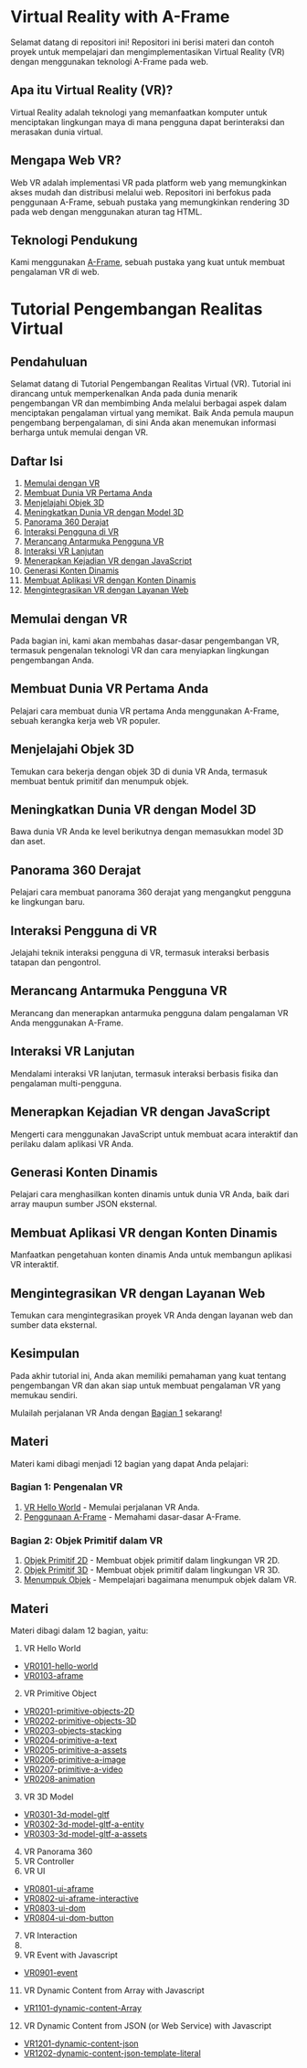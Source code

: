 # Virtual Reality with A-Frame

Selamat datang di repositori ini! Repositori ini berisi materi dan contoh proyek untuk mempelajari dan mengimplementasikan Virtual Reality (VR) dengan menggunakan teknologi A-Frame pada web.

## Apa itu Virtual Reality (VR)?

Virtual Reality adalah teknologi yang memanfaatkan komputer untuk menciptakan lingkungan maya di mana pengguna dapat berinteraksi dan merasakan dunia virtual.

## Mengapa Web VR?

Web VR adalah implementasi VR pada platform web yang memungkinkan akses mudah dan distribusi melalui web. Repositori ini berfokus pada penggunaan A-Frame, sebuah pustaka yang memungkinkan rendering 3D pada web dengan menggunakan aturan tag HTML.

## Teknologi Pendukung

Kami menggunakan [A-Frame](https://aframe.io/), sebuah pustaka yang kuat untuk membuat pengalaman VR di web.

# Tutorial Pengembangan Realitas Virtual

## Pendahuluan
Selamat datang di Tutorial Pengembangan Realitas Virtual (VR). Tutorial ini dirancang untuk memperkenalkan Anda pada dunia menarik pengembangan VR dan membimbing Anda melalui berbagai aspek dalam menciptakan pengalaman virtual yang memikat. Baik Anda pemula maupun pengembang berpengalaman, di sini Anda akan menemukan informasi berharga untuk memulai dengan VR.

## Daftar Isi
1. [Memulai dengan VR](#memulai-dengan-vr)
2. [Membuat Dunia VR Pertama Anda](#membuat-dunia-vr-pertama-anda)
3. [Menjelajahi Objek 3D](#menjelajahi-objek-3d)
4. [Meningkatkan Dunia VR dengan Model 3D](#meningkatkan-dunia-vr-dengan-model-3d)
5. [Panorama 360 Derajat](#panorama-360-derajat)
6. [Interaksi Pengguna di VR](#interaksi-pengguna-di-vr)
7. [Merancang Antarmuka Pengguna VR](#merancang-antarmuka-pengguna-vr)
8. [Interaksi VR Lanjutan](#interaksi-vr-lanjutan)
9. [Menerapkan Kejadian VR dengan JavaScript](#menerapkan-kejadian-vr-dengan-javascript)
10. [Generasi Konten Dinamis](#generasi-konten-dinamis)
11. [Membuat Aplikasi VR dengan Konten Dinamis](#membuat-aplikasi-vr-dengan-konten-dinamis)
12. [Mengintegrasikan VR dengan Layanan Web](#mengintegrasikan-vr-dengan-layanan-web)

## Memulai dengan VR
Pada bagian ini, kami akan membahas dasar-dasar pengembangan VR, termasuk pengenalan teknologi VR dan cara menyiapkan lingkungan pengembangan Anda.

## Membuat Dunia VR Pertama Anda
Pelajari cara membuat dunia VR pertama Anda menggunakan A-Frame, sebuah kerangka kerja web VR populer.

## Menjelajahi Objek 3D
Temukan cara bekerja dengan objek 3D di dunia VR Anda, termasuk membuat bentuk primitif dan menumpuk objek.

## Meningkatkan Dunia VR dengan Model 3D
Bawa dunia VR Anda ke level berikutnya dengan memasukkan model 3D dan aset.

## Panorama 360 Derajat
Pelajari cara membuat panorama 360 derajat yang mengangkut pengguna ke lingkungan baru.

## Interaksi Pengguna di VR
Jelajahi teknik interaksi pengguna di VR, termasuk interaksi berbasis tatapan dan pengontrol.

## Merancang Antarmuka Pengguna VR
Merancang dan menerapkan antarmuka pengguna dalam pengalaman VR Anda menggunakan A-Frame.

## Interaksi VR Lanjutan
Mendalami interaksi VR lanjutan, termasuk interaksi berbasis fisika dan pengalaman multi-pengguna.

## Menerapkan Kejadian VR dengan JavaScript
Mengerti cara menggunakan JavaScript untuk membuat acara interaktif dan perilaku dalam aplikasi VR Anda.

## Generasi Konten Dinamis
Pelajari cara menghasilkan konten dinamis untuk dunia VR Anda, baik dari array maupun sumber JSON eksternal.

## Membuat Aplikasi VR dengan Konten Dinamis
Manfaatkan pengetahuan konten dinamis Anda untuk membangun aplikasi VR interaktif.

## Mengintegrasikan VR dengan Layanan Web
Temukan cara mengintegrasikan proyek VR Anda dengan layanan web dan sumber data eksternal.

## Kesimpulan
Pada akhir tutorial ini, Anda akan memiliki pemahaman yang kuat tentang pengembangan VR dan akan siap untuk membuat pengalaman VR yang memukau sendiri.

Mulailah perjalanan VR Anda dengan [Bagian 1](#memulai-dengan-vr) sekarang!


## Materi

Materi kami dibagi menjadi 12 bagian yang dapat Anda pelajari:

### Bagian 1: Pengenalan VR
1. [VR Hello World](https://meizano.github.io/VR/VR0101-hello-world.html) - Memulai perjalanan VR Anda.
2. [Penggunaan A-Frame](https://meizano.github.io/VR/VR0103-aframe.html) - Memahami dasar-dasar A-Frame.

### Bagian 2: Objek Primitif dalam VR
1. [Objek Primitif 2D](https://meizano.github.io/VR/VR0201-primitive-objects-2D.html) - Membuat objek primitif dalam lingkungan VR 2D.
2. [Objek Primitif 3D](https://meizano.github.io/VR/VR0202-primitive-objects-3D.html) - Membuat objek primitif dalam lingkungan VR 3D.
3. [Menumpuk Objek](https://meizano.github.io/VR/VR0203-objects-stacking.html) - Mempelajari bagaimana menumpuk objek dalam VR.

## Materi
Materi dibagi dalam 12 bagian, yaitu:
1. VR Hello World
* [VR0101-hello-world](https://meizano.github.io/VR/VR0101-hello-world.html)
* [VR0103-aframe](https://meizano.github.io/VR/VR0103-aframe.html)
2. VR Primitive Object
* [VR0201-primitive-objects-2D](https://meizano.github.io/VR/VR0201-primitive-objects-2D.html)
* [VR0202-primitive-objects-3D](https://meizano.github.io/VR/VR0202-primitive-objects-3D.html)
* [VR0203-objects-stacking](https://meizano.github.io/VR/VR0203-objects-stacking.html)
* [VR0204-primitive-a-text](https://meizano.github.io/VR/VR0204-primitive-a-text.html)
* [VR0205-primitive-a-assets](https://meizano.github.io/VR/VR0205-primitive-a-assets.html)
* [VR0206-primitive-a-image](https://meizano.github.io/VR/VR0206-primitive-a-image.html)
* [VR0207-primitive-a-video](https://meizano.github.io/VR/VR0207-primitive-a-video.html)
* [VR0208-animation](https://meizano.github.io/VR/VR0208-animation.html)
3. VR 3D Model
* [VR0301-3d-model-gltf](https://meizano.github.io/VR/VR0301-3d-model-gltf.html)
* [VR0302-3d-model-gltf-a-entity](https://meizano.github.io/VR/VR0302-3d-model-gltf-a-entity.html)
* [VR0303-3d-model-gltf-a-assets](https://meizano.github.io/VR/VR0303-3d-model-gltf-a-assets.html)
4. VR Panorama 360
5. VR Controller
6. VR UI
* [VR0801-ui-aframe](https://meizano.github.io/VR/VR0801-ui-aframe.html)
* [VR0802-ui-aframe-interactive](https://meizano.github.io/VR/VR0802-ui-aframe-interactive.html)
* [VR0803-ui-dom](https://meizano.github.io/VR/VR0803-ui-dom.html)
* [VR0804-ui-dom-button](https://meizano.github.io/VR/VR0804-ui-dom-button.html)

7. VR Interaction 
8. 
10. VR Event with Javascript
* [VR0901-event](https://meizano.github.io/VR/VR0901-event.html)
11. VR Dynamic Content from Array with Javascript
* [VR1101-dynamic-content-Array](https://meizano.github.io/VR/.html)
12. VR Dynamic Content from JSON (or Web Service) with Javascript
* [VR1201-dynamic-content-json](https://meizano.github.io/VR/VR1201-dynamic-content-json.html)
* [VR1202-dynamic-content-json-template-literal](https://meizano.github.io/VR/VR1202-dynamic-content-json-template-literal.html)
